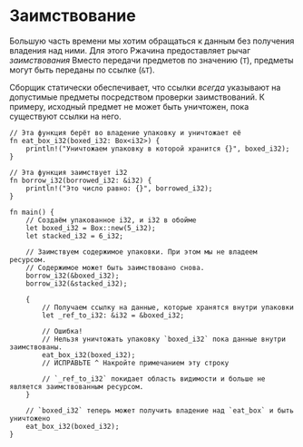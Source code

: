 # Заимствование

Большую часть времени мы хотим обращаться к данным без получения владения над
ними. Для этого Ржачина предоставляет рычаг *заимствования* Вместо передачи
предметов по значению (`T`), предметы могут быть переданы по ссылке (`&T`).

Сборщик статически обеспечивает, что ссылки *всегда* указывают на допустимые
предметы посредством проверки заимствований. К примеру, исходный предмет не может
быть уничтожен, пока существуют ссылки на него.

```rust,editable,ignore,mdbook-runnable
// Эта функция берёт во владение упаковку и уничтожает её
fn eat_box_i32(boxed_i32: Box<i32>) {
    println!("Уничтожаем упаковку в которой хранится {}", boxed_i32);
}

// Эта функция заимствует i32
fn borrow_i32(borrowed_i32: &i32) {
    println!("Это число равно: {}", borrowed_i32);
}

fn main() {
    // Создаём упакованное i32, и i32 в обойме
    let boxed_i32 = Box::new(5_i32);
    let stacked_i32 = 6_i32;

    // Заимствуем содержимое упаковки. При этом мы не владеем ресурсом.
    // Содержимое может быть заимствовано снова.
    borrow_i32(&boxed_i32);
    borrow_i32(&stacked_i32);

    {
        // Получаем ссылку на данные, которые хранятся внутри упаковки
        let _ref_to_i32: &i32 = &boxed_i32;

        // Ошибка!
        // Нельзя уничтожать упаковку `boxed_i32` пока данные внутри заимствованы.
        eat_box_i32(boxed_i32);
        // ИСПРАВЬТЕ ^ Накройте примечанием эту строку

        // `_ref_to_i32` покидает область видимости и больше не является заимствованным ресурсом.
    }

    // `boxed_i32` теперь может получить владение над `eat_box` и быть уничтожено
    eat_box_i32(boxed_i32);
}
```
